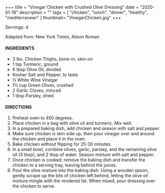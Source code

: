 +++
title = "Vinegar Chicken with Crushed Olive Dressing"
date = "2020-01-18"
description = ""
tags = [
    "chicken",
    "lunch",
    "dinner",
    "healthy",
    "mediterranean"
]
thumbnail= "VinegarChicken.jpg"
+++

Servings: 4 <!--more-->

Adapted from: New York Times, Alison Roman 


#### INGREDIENTS 

* 3 lbs. Chicken Thighs, bone-in, skin-on
* 1 tsp Turmeric, ground 
* 6 tbsp Olive Oil, divided
* Kosher Salt and Pepper, to taste 
* ½ White Wine Vinegar 
* 1½ cup Green Olives, crushed 
* 2 Garlic Cloves, minced 
* 1 tbsp Parsley, dried 

#### DIRECTIONS 

1. Preheat oven to 450 degrees. 
2. Place chicken in a bag with olive oil and turmeric. Mix well. 
3. In a prepared baking dish, add chicken and season with salt and pepper. 
4. Make sure chicken is skin side up, then pour vinegar over and around the chicken and place it in the oven. 
5. Bake chicken without flipping for 25-30 minutes. 
6. In a small bowl, combine olives, garlic, parsley, and the remaining olive oil (3 tbsp), and 2 tbsp of water. Season mixture with salt and pepper. 
7. Once chicken is cooked, remove the baking dish and transfer the chicken to a serving tray, leaving behind the juices. 
8. Pour the olive mixture into the baking dish. Using a wooden spoon, gently scrape up the bits of chicken left behind, letting the olive oil mixture mingle with the rendered fat. When mixed, pour dressing over the chicken to serve.  
